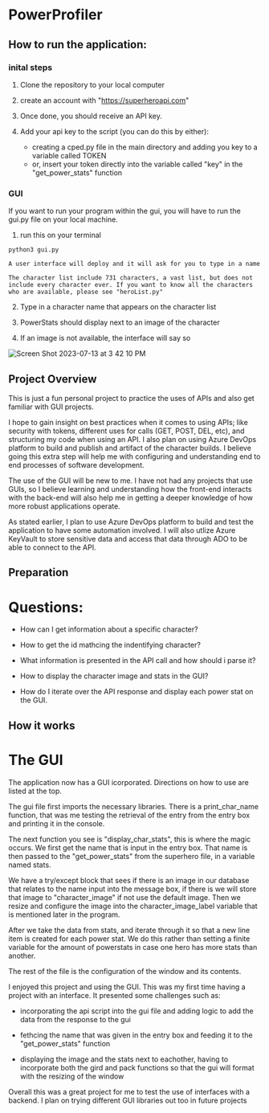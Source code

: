 # PowerProfiler

## How to run the application:

### inital steps

1. Clone the repository to your local computer

2. create an account with "https://superheroapi.com"

3. Once done, you should receive an API key.

4. Add your api key to the script (you can do this by either):
    - creating a cped.py file in the main directory and adding you key to a variable called TOKEN
    - or, insert your token directly into the variable called "key" in the "get_power_stats" function

### GUI

If you want to run your program within the gui, you will have to run the gui.py file on your local machine.

1. run this on your terminal

```
python3 gui.py
```
    A user interface will deploy and it will ask for you to type in a name

    The character list include 731 characters, a vast list, but does not include every character ever. If you want to know all the characters who are available, please see "heroList.py"

2. Type in a character name that appears on the character list

3. PowerStats should display next to an image of the character

4. If an image is not available, the interface will say so


![Screen Shot 2023-07-13 at 3 42 10 PM](https://github.com/jreynolds0962/PowerProfiler/assets/88413989/0fe16319-9040-44b8-b069-00ddae63d822)


## Project Overview

This is just a fun personal project to practice the uses of APIs and also get familiar with GUI projects. 

I hope to gain insight on best practices when it comes to using APIs; like security with tokens, different uses for calls (GET, POST, DEL, etc), and structuring my code when using an API. I also plan on using Azure DevOps platform to build and publish and artifact of the character builds. I believe going this extra step will help me with configuring and understanding end to end processes of software development.

The use of the GUI will be new to me. I have not had any projects that use GUIs, so I believe learning and understanding how the front-end interacts with the back-end will also help me in getting a deeper knowledge of how more robust applications operate.

As stated earlier, I plan to use Azure DevOps platform to build and test the application to have some automation involved. I will also utlize Azure KeyVault to store sensitive data and access that data through ADO to be able to connect to the API.

## Preparation

# Questions:

* How can I get information about a specific character?

* How to get the id mathcing the indentifying character?

* What information is presented in the API call and how should i parse it?

* How to display the character image and stats in the GUI?

* How do I iterate over the API response and display each power stat on the GUI.

## How it works

# The GUI

The application now has a GUI icorporated. Directions on how to use are listed at the top.

The gui file first imports the necessary libraries. There is a print_char_name function, that was me testing the retrieval of the entry from the entry box and printing it in the console. 

The next function you see is "display_char_stats", this is where the magic occurs. We first get the name that is input in the entry box. That name is then passed to the "get_power_stats" from the superhero file, in a variable named stats.

We have a try/except block that sees if there is an image in our database that relates to the name input into the message box, if there is we will store that image to "character_image" if not use the default image. Then we resize and configure the image into the character_image_label variable that is mentioned later in the program.

After we take the data from stats, and iterate through it so that a new line item is created for each power stat. We do this rather than setting a finite variable for the amount of powerstats in case one hero has more stats than another.

The rest of the file is the configuration of the window and its contents.

I enjoyed this project and using the GUI. This was my first time having a project with an interface. It presented some challenges such as:

* incorporating the api script into the gui file and adding logic to add the data from the response to the gui

* fethcing the name that was given in the entry box and feeding it to the "get_power_stats" function

* displaying the image and the stats next to eachother, having to incorporate both the gird and pack functions so that the gui will format with the resizing of the window

Overall this was a great project for me to test the use of interfaces with a backend. I plan on trying different GUI libraries out too in future projects
